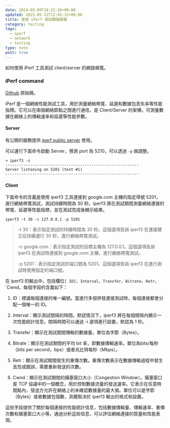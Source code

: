 ```yaml
---
date: 2024-05-09T18:22:16+08:00
updated: 2025-05-12T12:02:31+08:00
title: 使用 iPerf 測試網路頻寬
category: testing
tags:
  - iperf
  - network
  - testing
type: note
post: true
---
```


如何使用 iPerf 工具測試 client/server 的網路頻寬。

<!--more-->

### iPerf command

[Github](https://github.com/esnet/iperf/issues) 原始碼。

iPerf 是一個網絡性能測試工具，用於測量網絡帶寬、延遲和數據包丟失率等性能指標。它可以在兩個網絡節點之間進行通信，是 Client/Server 的架構，可測量數據在網絡上的傳輸速率和延遲等性能參數。


#### Server

有公開的服務提供 [iperf public server](https://iperf.fr/iperf-servers.php) 使用。

可以運行下面命令啟動 Server，預測 port 為 5210，可以透過 `-p` 做調整。

```shell
➜ iperf3 -s
-----------------------------------------------------------
Server listening on 5201 (test #1)
-----------------------------------------------------------
```


#### Client

下面命令的含義是使用 iperf3 工具連接到 google.com 主機的指定埠號 5201，進行網絡帶寬測試，測試持續時間為 30 秒。iperf3 將在測試期間測量網絡連接的帶寬、延遲等性能指標，並在測試完成後顯示結果。

```shell
iperf3 -t 30 -c 127.0.0.1 -p 5201
```

>-t 30：表示指定測試的持續時間為 30 秒。這個選項告訴 iperf3 在連接建立后持續運行 30 秒，進行網絡帶寬測試。
>
>-c google.com：表示指定測試的目標主機為 127.0.0.1。這個選項告訴 iperf3 在測試時連接到 google.com 主機，進行網絡帶寬測試。
>
>-p 5201：表示指定測試的端口號為 5201。這個選項告訴 iperf3 在進行測試時使用指定的端口號。

在 iperf3 的輸出中，包括欄位`[ ID]`、`Interval`、`Transfer`、`Bitrate`、`Retr`、`Cwnd，每個字段的含義如下：

1. ID：標識每個連接的唯一編號。當進行多個併發連接測試時，每個連接都會分配一個唯一的 ID。

2. Interval：顯示測試間隔的時間。默認情況下，iperf3 將在每個間隔內顯示一次性能統計信息。間隔時間可以通過 -i 選項進行設置，默認為 1 秒。

3. Transfer：顯示在測試期間傳輸的數據量。單位為字節（Bytes）。

4. Bitrate：顯示在測試期間的平均 bit 率，即數據傳輸速率。單位為bits/每秒（bits per second，bps）或者兆比特每秒（Mbps）。

5. Retr：顯示在測試期間發生的重傳次數。重傳次數表示在數據傳輸過程中發生丟包或錯誤，需要重新發送的次數。

6. Cwnd：顯示在測試期間的擁塞窗口大小（Congestion Window）。擁塞窗口是 TCP 協議中的一個概念，用於控制數據流量的發送速率。它表示在任意時間點內，發送方允許在網絡上的未確認數據量的最大值。單位可以是字節（Bytes）或者數據包個數，具體取決於 iperf3 輸出的格式和設置。

這些字段提供了關於每個連接的性能統計信息，包括數據傳輸量、傳輸速率、重傳次數和擁塞窗口大小等。通過分析這些信息，可以評估網絡連接的質量和性能表現。